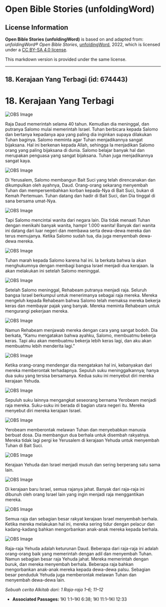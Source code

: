 # Open Bible Stories (unfoldingWord)

## License Information

**Open Bible Stories (unfoldingWord)** is based on and adapted from: _unfoldingWord® Open Bible Stories_, [unfoldingWord](https://unfoldingword.org/utw), 2022, which is licensed under a [CC BY-SA 4.0 license](https://creativecommons.org/licenses/by-sa/4.0/legalcode.en).

This markdown version is provided under the same license.



--------------------------------

## 18. Kerajaan Yang Terbagi (id: 674443)

18\. Kerajaan Yang Terbagi
==========================

![OBS Image](https://cdn.door43.org/obs/jpg/360px/obs-en-18-01.jpg)

Raja Daud memerintah selama 40 tahun. Kemudian dia meninggal, dan putranya Salomo mulai memerintah Israel. Tuhan berbicara kepada Salomo dan bertanya kepadanya apa yang paling dia inginkan supaya dilakukan Tuhan baginya. Salomo meminta agar Tuhan menjadikannya sangat bijaksana. Hal ini berkenan kepada Allah, sehingga Ia menjadikan Salomo orang yang paling bijaksana di dunia. Salomo belajar banyak hal dan merupakan penguasa yang sangat bijaksana. Tuhan juga menjadikannya sangat kaya.

![OBS Image](https://cdn.door43.org/obs/jpg/360px/obs-en-18-02.jpg)

Di Yerusalem, Salomo membangun Bait Suci yang telah direncanakan dan dikumpulkan oleh ayahnya, Daud. Orang\-orang sekarang menyembah Tuhan dan mempersembahkan korban kepada\-Nya di Bait Suci, bukan di Kemah Pertemuan. Tuhan datang dan hadir di Bait Suci, dan Dia tinggal di sana bersama umat\-Nya.

![OBS Image](https://cdn.door43.org/obs/jpg/360px/obs-en-18-03.jpg)

Tapi Salomo mencintai wanita dari negara lain. Dia tidak menaati Tuhan dengan menikahi banyak wanita, hampir 1\.000 wanita! Banyak dari wanita ini datang dari luar negeri dan membawa serta dewa\-dewa mereka dan terus memujanya. Ketika Salomo sudah tua, dia juga menyembah dewa\-dewa mereka.

![OBS Image](https://cdn.door43.org/obs/jpg/360px/obs-en-18-04.jpg)

Tuhan marah kepada Salomo karena hal ini. Ia berkata bahwa Ia akan menghukumnya dengan membagi bangsa Israel menjadi dua kerajaan. Ia akan melakukan ini setelah Salomo meninggal.

![OBS Image](https://cdn.door43.org/obs/jpg/360px/obs-en-18-05.jpg)

Setelah Salomo meninggal, Rehabeam putranya menjadi raja. Seluruh bangsa Israel berkumpul untuk menerimanya sebagai raja mereka. Mereka mengeluh kepada Rehabeam bahwa Salomo telah memaksa mereka bekerja keras dan membayar pajak yang banyak. Mereka meminta Rehabeam untuk mengurangi pekerjaan mereka.

![OBS Image](https://cdn.door43.org/obs/jpg/360px/obs-en-18-06.jpg)

Namun Rehabeam menjawab mereka dengan cara yang sangat bodoh. Dia berkata, “Kamu mengatakan bahwa ayahku, Salomo, membuatmu bekerja keras. Tapi aku akan membuatmu bekerja lebih keras lagi, dan aku akan membuatmu lebih menderita lagi.”

![OBS Image](https://cdn.door43.org/obs/jpg/360px/obs-en-18-07.jpg)

Ketika orang\-orang mendengar dia mengatakan hal ini, kebanyakan dari mereka memberontak terhadapnya. Sepuluh suku meninggalkannya; hanya dua suku yang tersisa bersamanya. Kedua suku ini menyebut diri mereka kerajaan Yehuda.

![OBS Image](https://cdn.door43.org/obs/jpg/360px/obs-en-18-08.jpg)

Sepuluh suku lainnya mengangkat seseorang bernama Yerobeam menjadi raja mereka. Suku\-suku ini berada di bagian utara negeri itu. Mereka menyebut diri mereka kerajaan Israel.

![OBS Image](https://cdn.door43.org/obs/jpg/360px/obs-en-18-09.jpg)

Yerobeam memberontak melawan Tuhan dan menyebabkan manusia berbuat dosa. Dia membangun dua berhala untuk disembah rakyatnya. Mereka tidak lagi pergi ke Yerusalem di kerajaan Yehuda untuk menyembah Tuhan di Bait Suci.

![OBS Image](https://cdn.door43.org/obs/jpg/360px/obs-en-18-10.jpg)

Kerajaan Yehuda dan Israel menjadi musuh dan sering berperang satu sama lain.

![OBS Image](https://cdn.door43.org/obs/jpg/360px/obs-en-18-11.jpg)

Di kerajaan baru Israel, semua rajanya jahat. Banyak dari raja\-raja ini dibunuh oleh orang Israel lain yang ingin menjadi raja menggantikan mereka.

![OBS Image](https://cdn.door43.org/obs/jpg/360px/obs-en-18-12.jpg)

Semua raja dan sebagian besar rakyat kerajaan Israel menyembah berhala. Ketika mereka melakukan hal ini, mereka sering tidur dengan pelacur dan kadang\-kadang bahkan mengorbankan anak\-anak mereka kepada berhala.

![OBS Image](https://cdn.door43.org/obs/jpg/360px/obs-en-18-13.jpg)

Raja\-raja Yehuda adalah keturunan Daud. Beberapa dari raja\-raja ini adalah orang\-orang baik yang memerintah dengan adil dan menyembah Tuhan. Namun sebagian besar raja Yehuda jahat. Mereka memerintah dengan buruk, dan mereka menyembah berhala. Beberapa raja bahkan mengorbankan anak\-anak mereka kepada dewa\-dewa palsu. Sebagian besar penduduk Yehuda juga memberontak melawan Tuhan dan menyembah dewa\-dewa lain.

*Sebuah cerita Alkitab dari: 1 Raja\-raja 1–6; 11–12*

* **Associated Passages:** 1KI 1:1–1KI 6:38; 1KI 11:1–1KI 12:33

